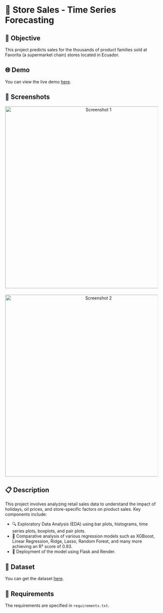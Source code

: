 # 🏪 Store Sales - Time Series Forecasting

## 🎯 Objective

This project predicts sales for the thousands of product families sold at Favorita (a supermarket chain) stores located in Ecuador.

## 🌐 Demo

You can view the live demo [here](https://store-sales-time-series-forecasting.onrender.com/).

## 📸 Screenshots

<p align="center">
  <img src="https://github.com/user-attachments/assets/94bc6942-cde6-407a-8a7a-89af7d35bef5" alt="Screenshot 1" width="600" style="border: 1px solid #ddd; margin-bottom: 20px;"/>
  <img src="https://github.com/user-attachments/assets/674ad3f8-c993-42e1-8819-7924585111e1" alt="Screenshot 2" width="600" style="border: 1px solid #ddd;"/>
</p>

## 📋 Description

This project involves analyzing retail sales data to understand the impact of holidays, oil prices, and store-specific factors on product sales. Key components include:

- 🔍 Exploratory Data Analysis (EDA) using bar plots, histograms, time series plots, boxplots, and pair plots.
- 🧩 Comparative analysis of various regression models such as XGBoost, Linear Regression, Ridge, Lasso, Random Forest, and many more achieving an R² score of 0.93.
- 🚀 Deployment of the model using Flask and Render.

## 📂 Dataset

You can get the dataset [here](https://www.kaggle.com/competitions/store-sales-time-series-forecasting/data).

## 📝 Requirements

The requirements are specified in `requirements.txt`.
